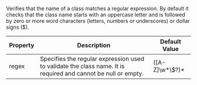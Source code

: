 
Verifies that the name of a class matches a regular expression. By default it checks that the
class name starts with an uppercase letter and is followed by zero or more word characters
(letters, numbers or underscores) or dollar signs ($).

| Property                    | Description            | Default Value    |
|-----------------------------|------------------------|------------------|
| regex                       | Specifies the regular expression used to validate the class name. It is required and cannot be null or empty. | (\[A-Z\]\\w*\\$?)* |
